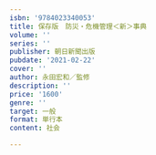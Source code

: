 ```yaml
---
isbn: '9784023340053'
title: 保存版　防災・危機管理＜新＞事典
volume: ''
series: ''
publisher: 朝日新聞出版
pubdate: '2021-02-22'
cover: ''
author: 永田宏和／監修
description: ''
price: '1600'
genre: ''
target: 一般
format: 単行本
content: 社会

---
```

